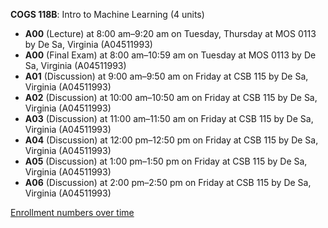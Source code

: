 **COGS 118B**: Intro to Machine Learning (4 units)

- **A00** (Lecture) at 8:00 am–9:20 am on Tuesday, Thursday at MOS 0113 by De Sa, Virginia (A04511993)
- **A00** (Final Exam) at 8:00 am–10:59 am on Tuesday at MOS 0113 by De Sa, Virginia (A04511993)
- **A01** (Discussion) at 9:00 am–9:50 am on Friday at CSB 115 by De Sa, Virginia (A04511993)
- **A02** (Discussion) at 10:00 am–10:50 am on Friday at CSB 115 by De Sa, Virginia (A04511993)
- **A03** (Discussion) at 11:00 am–11:50 am on Friday at CSB 115 by De Sa, Virginia (A04511993)
- **A04** (Discussion) at 12:00 pm–12:50 pm on Friday at CSB 115 by De Sa, Virginia (A04511993)
- **A05** (Discussion) at 1:00 pm–1:50 pm on Friday at CSB 115 by De Sa, Virginia (A04511993)
- **A06** (Discussion) at 2:00 pm–2:50 pm on Friday at CSB 115 by De Sa, Virginia (A04511993)

[Enrollment numbers over time](./COGS118B.tsv)
